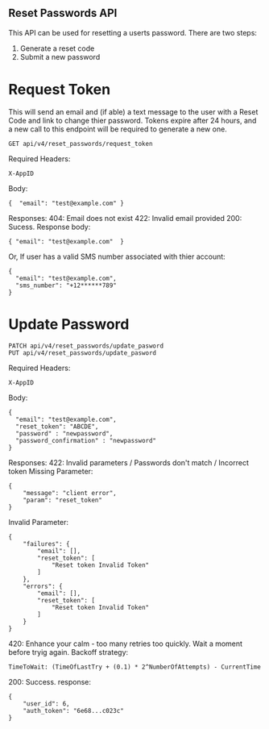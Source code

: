 ## Reset Passwords API
This API can be used for resetting a userts password. There are two steps:
1. Generate a reset code
2. Submit a new password

# Request Token
This will send an email and (if able) a text message to the user with a Reset Code and link to change thier password.
Tokens expire after 24 hours, and a new call to this endpoint will be required to generate a new one.

```
GET api/v4/reset_passwords/request_token
```

Required Headers:
```
X-AppID
```

Body:
```
{  "email": "test@example.com" }
```
Responses:
404: Email does not exist
422: Invalid email provided
200: Sucess. Response body:
```
{ "email": "test@example.com"  }
```
Or, If user has a valid SMS number associated with thier account:
```
{ 
  "email": "test@example.com", 
  "sms_number": "+12******789"
}
```

# Update Password
```
PATCH api/v4/reset_passwords/update_pasword
PUT api/v4/reset_passwords/update_pasword
```

Required Headers:
```
X-AppID
```

Body:
```
{  
  "email": "test@example.com",
  "reset_token": "ABCDE",
  "password" : "newpassword",
  "password_confirmation" : "newpassword"
}
```
Responses:
422: Invalid parameters / Passwords don't match / Incorrect token
Missing Parameter:
```
{
    "message": "client error",
    "param": "reset_token"
}
```
Invalid Parameter:
```
{
    "failures": {
        "email": [],
        "reset_token": [
            "Reset token Invalid Token"
        ]
    },
    "errors": {
        "email": [],
        "reset_token": [
            "Reset token Invalid Token"
        ]
    }
}
```
420: Enhance your calm - too many retries too quickly. Wait a moment before tryig again. Backoff strategy:
```
TimeToWait: (TimeOfLastTry + (0.1) * 2^NumberOfAttempts) - CurrentTime
```
200: Success. response:
```
{
    "user_id": 6,
    "auth_token": "6e68...c023c"
}
```
